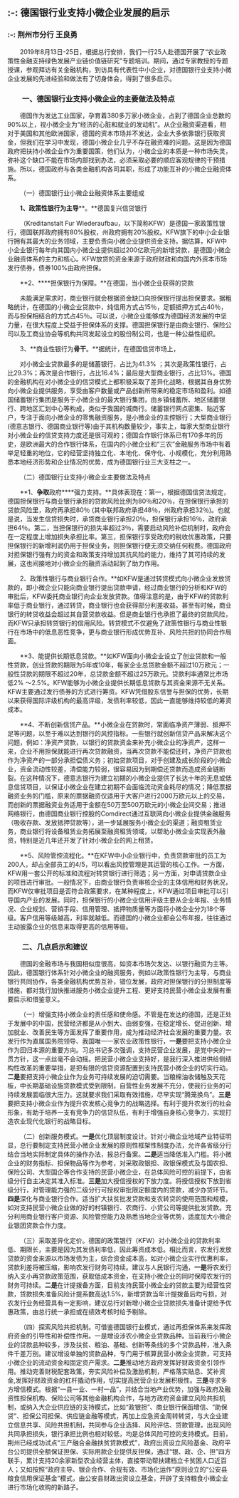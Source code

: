 ## :-: **德国银行业支持小微企业发展的启示**
### :-: 荆州市分行 王良勇
&ensp;&ensp;&ensp;&ensp;2019年8月13日-25日，根据总行安排，我们一行25人赴德国开展了“农业政策性金融支持绿色发展产业链价值链研究”专题培训。期间，通过专家教授的专题授课，参观拜访有关金融机构，到访具有代表性中小企业，对德国银行业支持小微企业发展的先进经验和做法有了切身体会，得到了很多启示。

### &ensp;&ensp;&ensp;&ensp;一、德国银行业支持小微企业的主要做法及特点

&ensp;&ensp;&ensp;&ensp;德国作为发达工业国家，孕育着380多万家小微企业，占到了德国企业总数的90%以上，视小微企业为“经济的心脏和就业的发动机”。从企业融资渠道看，相对于美国和其他欧洲国家，德国的资本市场并不发达，企业大多依靠银行获取资金，但我们在学习中发现，德国小微企业几乎不存在融资难的问题。这是因为德国政府把扶持小微企业作为重要国策，他们认为，小微企业的本质是一种市场失灵，弥补这个缺口不能在市场内部找到办法，必须采取必要的顺应客观规律的干预措施。所以，德国政府与各类金融机构各司其职，形成了功能互补的小微企业融资体系。

&ensp;&ensp;&ensp;&ensp;（一）德国银行业小微企业融资体系主要组成

&ensp;&ensp;&ensp;&ensp;**1、****政策性银行为主****导****。**德国复兴信贷银行

&ensp;&ensp;&ensp;&ensp;（Kreditanstalt Fur Wiederaufbau，以下简称KFW）是德国一家政策性银行，德国联邦政府拥有80%股权，州政府拥有20%股权。KFW旗下的中小企业银行拥有其最大的业务领域，主要负责向小微企业提供资金支持。据估算，KFW中小企业银行每年向其国内小微企业提供超过200亿欧元的新增贷款，是德国小微企业融资体系的主力和核心。KFW放贷的资金来源于政府财政和向国内外资本市场发行债券，债券100%由政府担保。

&ensp;&ensp;&ensp;&ensp;**2、****担保银行为保障。**在德国，当小微企业获得的贷款

&ensp;&ensp;&ensp;&ensp;未能满足需求时，商业银行就会根据资金缺口向担保银行提出担保要求。据粗略统计，在德国的小微企业贷款中，纯信用方式占15％，足额抵押方式占40％，而与担保相结合的方式占45％。可以说，小微企业能够成为德国经济发展的中坚力量，在很大程度上受益于担保体系的支撑。德国担保银行是由商业银行、保险公司以及工商业协会等机构共同发起设立的股份制公司，也是一种公益性组织。

&ensp;&ensp;&ensp;&ensp;3、**商业性银行为****骨干****。**据统计，在德国信贷市场上，

&ensp;&ensp;&ensp;&ensp;对小微企业贷款最多的是储蓄银行，占比为41.3% ；其次是政策性银行，占比29.3%；再次是合作银行，占比16.4%；最后是大型商业银行，占比13%。德国的金融机构在对小微企业的信贷模式上都积极采取了差异化战略，根据其自身优势向小微企业提供服务，享受由客户数量或产品创新所带来的稳定市场和盈利。如德国储蓄银行集团是服务于小微企业的最大银行集团，由乡镇储蓄所、地区储蓄银行、跨地区汇划中心等构成，类似于我国的城商行。储蓄银行网点密集、贴近客户，专注于面向小微企业的零售融资服务，是小微企业的主控银行；大型商业银行(德意志银行、德国商业银行等)由于其机构数量较少，事实上，每家大型商业银行对小微企业的信贷支持力度还是很可观的；德国合作银行体系已有170多年的历史，是欧洲最大的合作银行体系，在国内的小微企业和“三农”金融服务市场中有着举足轻重的地位，它的经营坚持独立化、本地化、保守化、小规模化，充分利用熟悉本地经济形势和企业情况的优势，成为德国银行业三大支柱之一。

&ensp;&ensp;&ensp;&ensp;（二）德国银行业支持小微企业主要做法及特点

&ensp;&ensp;&ensp;&ensp;**1、****争取****政府****强力支持。**具体表现在：第一，根据德国信贷法规定，德国担保银行与商业银行承担的贷款风险比例为80％和20％，在担保银行承担的贷款风险里，政府再承担80％ (其中联邦政府承担48％，州政府承担32％)。也就是说，当发生信贷损失时，承贷商业银行承担20％，担保银行承担16％，政府承担64％。第二，当担保银行的损失率超过3％，需要启动风险补偿机制时，政府会在一定程度上增加损失承担比率。第三，担保银行享受政府的税收优惠政策，只要担保银行的新增利润仍用于担保业务，则担保银行便无须交纳任何税费。德国政府对担保银行强有力的资金和政策支持增加其抗风险的能力，维持了其可持续的发展，这也间接地对小微企业的融资活动起到了助力作用。

&ensp;&ensp;&ensp;&ensp;2、政策性银行与商业银行合作。**如KFW是通过转贷模式向小微企业发放贷款的，即小微企业只能向商业银行提出贷款申请，经过商业银行的分析和KFW的审批后，KFW委托商业银行向企业发放贷款。值得注意的是，由于KFW的贷款利率低于商业银行，通过转贷，商业银行也会获得部分利差收益。甚至有时候，商业银行的转贷收益会超过其自营贷款收益。但是商业银行也承担了最终的贷款风险，而KFW只承担转贷银行的信用风险。转贷模式不仅避免了政策性银行与商业性银行在市场中的低息恶性竞争，更与商业银行形成优势互补、风险共担的协同合作局面。

&ensp;&ensp;&ensp;&ensp;**3、能提供长期低息贷款。**如KFW面向小微企业设立了创业贷款和一般性贷款，创业贷款的期限为5年或10年，每家企业总贷款金额不超过10万欧元；一般性贷款的期限不超过20年，总贷款金额不超过25万欧元。贷款利率通常比市场低2% ～2.5%。KFW能够为小微企业提供长期低息贷款与其资金来源不无关系。KFW主要通过发行债券的方式进行筹资。KFW凭借股东信誉与担保的优势，长期以来获得国际评级机构的最高评级，发债利率较低，因此一直能够维持较低的筹资成本。

&ensp;&ensp;&ensp;&ensp;**4、不断创新信贷产品。**小微企业在贷款时，常面临净资产薄弱、抵押不足等问题，以至于难以达到银行的风控指标。一些银行就创新信贷产品来解决这个问题，例如：净资产贷款，以银行的贷款资金来补充小微企业的净资产，这样一来，企业不用担保就能进行再次贷款融资，当再次贷款不能偿还时，净资产贷款也作为净资产的一部分承担偿债义务；初始贷款项目，对于创建及成长阶段的小微企业，资金流动性较差，清偿能力较弱，很容易因为到期偿还贷款而造成资金链断裂。在这种情况下，德意志银行为建立初期的小微企业提供了长达十年的无息或低息信贷项目，以保证小微企业在建立初期不会面临流动资金耗尽的情况；降低票据融资业务的门槛，原来的票据融资仅适用于大客户进行2000万欧元以上的交易，而创新的票据融资业务适用于金额在50万至500万欧元的小微企业间交易；推进网络银行，由德国商业银行控股的Comdirect通过互联网向小微企业提供金融服务（吸收存款、发放抵押贷款等），进一步延展服务小微企业的渠道；融资租赁业务，商业银行将设备租赁业务拓展至融资租赁领域，以帮助小微企业实现表外融资，特别是近几年还开发了针对小微企业的网上租赁。

&ensp;&ensp;&ensp;&ensp;**5、风险管控流程化。**在KFW中小企业银行中，负责贷款审批的员工为200人，却占全部员工的4/5，可以看出风控管理是其运营的核心工作。一方面，KFW用一套公开的标准和流程对转贷银行进行筛选；另一方面，对申请贷款企业的项目进行审批。一般情况下，由商业银行负责审核企业的主体信用和财务状况，而KFW仅审批项目是否符合政策要求，在某种程度上，KFW通过项目审批可以引导国内产业的发展。同时，担保银行的小微企业信用评级主要从企业年报、业务情况、企业规划、营销手段、信用管理、抵押物质量等方面将小微企业分为18个等级。客户信用等级越高，利率就越低。而德国的小微企业都会公布年报，往往通过主动披露企业的信息来取得更高的信用等级。

### &ensp;&ensp;&ensp;&ensp;二、几点启示和建议

&ensp;&ensp;&ensp;&ensp;德国的金融市场与我国相似度很高，如资本市场欠发达、以银行融资为主等。因此，德国银行体系针对小微企业的融资服务，例如以政策性银行为主导，与商业银行共同协作，各类金融机构优势互补，错位发展，政府对担保银行的分担制度等措施，都对我行加快推进服务小微企业提升工程、更好支持民营小微企业发展有重要启示和借鉴意义。

&ensp;&ensp;&ensp;&ensp;（一）增强支持小微企业的责任感和使命感。不管是在发达的德国，还是正处于发展中的中国，民营经济都是从小到大、由弱变强，在稳定增长、促进创新、增加就业、改善民生等方面发挥了重要作用，成为推动经济社会发展的重要力量。农发行作为直属国务院领导、我国唯一一家农业政策性银行，**一是**要把支持小微企业作为回归本源的重要方向。习总书记多次强调，支持民营企业发展，是党中央的一贯方针，这一点丝毫不会动摇。把民营小微企业支持好，是我行深入推进供给侧结构性改革的重要举措，是把有限的信贷资源配置到支持民营小微企业的切实行动。**二是**要把支持小微企业作为业务可持续发展的迫切需要。当粮棉油收储触及天花板，中长期基础设施贷款模式受到限制，自营性业务发展不充分，使我行业务的可持续发展面临很大压力。这就要求我们采取有效措施，尽早实现“腾笼换鸟”。**三是**要把支持小微企业作为提升农发核心竞争力的战略选择。有利于提升农发行的社会形象，有助于培养一支有竞争力的信贷队伍，有利于增强自身核心竞争力，实现打造农业现代化银行的战略目标。

&ensp;&ensp;&ensp;&ensp;（二）创新服务模式。**一是**优化顶层制度设计。针对小微企业地域产业特征明显，总行要制定支持民营小微企业发展的原则性框架性制度办法，允许各省级分行结合当地实际制定具体的操作办法，报总行备案。**二是**适当降低准入门槛。将小微企业的财务指标、担保物品等作为参考，对采取政银担、政银保模式及与国农担、保险公司、大型国企等合作支持的民营小微企业，在总体风险可控的前提下，由省级分行自主决定其准入标准。**三是**加大授信授权的下放力度。将授信授权下放到省级分行，对管理能力强的二级分行可授权审批限定额度内的贷款，减少办贷环节。**四是**深化与商业银行合作。适当扩大扶贫批发贷款和支农转贷的使用范围和规模，如对支持民营小微企业做的好的村镇银行、农商行、小贷公司等提供批发贷款。充分利用商业银行客户资源、风险管控能力及熟悉当地企业等优势，适度加大小微企业银团贷款合作力度。

&ensp;&ensp;&ensp;&ensp;（三）采取差异化定价。德国的政策银行（KFW）对小微企业的贷款利率低、期限长，主要是因为其发债利率低，因此筹资成本低。相比而言，农发行发放贷款的资金来源以市场发债为主，综合资金成本高，如对小微企业实行优惠利率，贷款利差将被压缩，影响农发行财务可持续。建议与人民银行沟通，**一是**将农发行纳入支小再贷款政策范围，获取低成本资金，在支持小微企业的同时保障农发行的财务可持续。**二是**在计提拨备方面，目前支持民营小微企业的贷款主要为经营性贷款，贷款损失准备风险计提系数高达1.5%，新增贷款当年计提拨备后均亏损，对农发行业务经营具有一定影响，建议总行对新增小微企业贷款损失准备计提给予优惠政策，由总行统一承担或在绩效考核时给予剔除。

&ensp;&ensp;&ensp;&ensp;（四）探索风险共担机制。可借鉴德国银行业模式，通过再担保体系来发挥政府资金的引导性和补偿性作用。一是增设涉农小微企业贷款品种。当前我行小微企业的贷款品种较多，涉及扶贫、粮油、基础、创新等条线的多个贷款品种，准入条件千差万别。建议增设单独的贷款品种，专门用于核算民营小微企业贷款，可支持小微企业的流动资金和固定资产需求。**二是**推动地方政府发挥好财政资金引领作用。推动完善财税配套政策，夯实风险补偿及激励机制，严格落实贴息、奖补资金,发挥好财政资金的杠杆撬动作用，切实提高民营企业发展积极性。**三是**寻求多方增信模式。根据“一县一业、一村一品”，并结合当地产业优势，加强与政府及融资性担保机构、保险公司等其他金融机构合作，与地方政府资金建立风险共担机制，或纳入大企业供应链的支持模式，比如“政银担”、商业银行保函增信、“助保贷”、担保公司担保、供应链金融等模式，再加上应急资金周转转贷，与大企业建立信息共享、风险共担机制，共同参与企业选择、风险评估、贷款管理，出现风险共同承担损失，银行承担比例也相对较低，均是总体风险可控的支持模式。目前，荆州已经成功试点“三产融合金融扶贫贷款模式”，政府出资设立风险基金、政府平台公司提供全额保证担保、实际用款企业提供反担保，通过“银、政、企、担”四方联手，累计支持20余家新型农业经营主体，直接带动帮扶建档立卡贫困人口近百人；又如按照“政府主导、银企合作、合规有效、市场化运作”原则设立的“公安县粮食信用保证基金”模式，由公安县财政出资设立基金，开辟了支持粮食小微企业进行市场化收购的新路子。